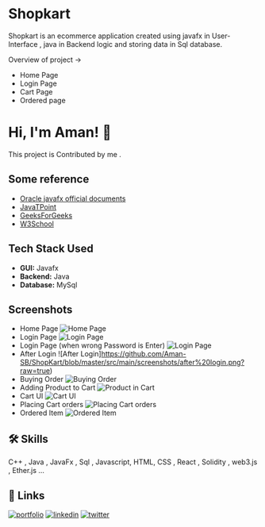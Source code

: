# Shopkart 

Shopkart is an ecommerce application created using javafx in User-Interface , java in Backend logic and storing data in Sql database.

Overview of project ->
- Home Page 
- Login Page
- Cart Page
- Ordered page
# Hi, I'm Aman! 👋

This project is Contributed by me .
## Some reference

 - [Oracle javafx official documents](https://docs.oracle.com/javase/8/javafx/api/toc.htm)
 - [JavaTPoint](https://www.javatpoint.com/javafx-tutorial)
 - [GeeksForGeeks](https://www.geeksforgeeks.org/javafx-tutorial/)
 - [W3School](https://www.w3schools.com/sql/)

## Tech Stack Used

- **GUI:** Javafx
- **Backend:** Java
- **Database:** MySql


## Screenshots
- Home Page
![Home Page](https://github.com/Aman-SB/ShopKart/blob/master/src/main/screenshots/Home%20page.png?raw=true)
- Login Page
![Login Page](https://github.com/Aman-SB/ShopKart/blob/master/src/main/screenshots/login%20page.png?raw=true)
- Login Page (when wrong Password is Enter)
![Login Page](https://github.com/Aman-SB/ShopKart/blob/master/src/main/screenshots/at%20login.png?raw=true)
- After Login
![After Login]https://github.com/Aman-SB/ShopKart/blob/master/src/main/screenshots/after%20login.png?raw=true)
- Buying Order
![Buying Order](https://github.com/Aman-SB/ShopKart/blob/master/src/main/screenshots/buying%20order.png?raw=true)
- Adding Product to Cart
![Product in Cart](https://github.com/Aman-SB/ShopKart/blob/master/src/main/screenshots/adding%20product%20to%20cart.png?raw=true)
- Cart UI
![Cart UI](https://github.com/Aman-SB/ShopKart/blob/master/src/main/screenshots/cart%20ui.png?raw=true)
- Placing Cart orders
![Placing Cart orders](https://github.com/Aman-SB/ShopKart/blob/master/src/main/screenshots/placing%20cart%20items.png?raw=true)
- Ordered Item
![Ordered Item](https://github.com/Aman-SB/ShopKart/blob/master/src/main/screenshots/ordered%20item.png?raw=true)

## 🛠 Skills

C++ , Java , JavaFx , Sql , Javascript, HTML, CSS , React , Solidity , web3.js , Ether.js ...


## 🔗 Links
[![portfolio](https://img.shields.io/badge/my_portfolio-000?style=for-the-badge&logo=ko-fi&logoColor=white)](https://github.com/Aman-SB)
[![linkedin](https://img.shields.io/badge/linkedin-0A66C2?style=for-the-badge&logo=linkedin&logoColor=white)](https://www.linkedin.com/in/aman-bisht-a23b6a192/)
[![twitter](https://img.shields.io/badge/twitter-1DA1F2?style=for-the-badge&logo=twitter&logoColor=white)](https://twitter.com/Aman58971726)

